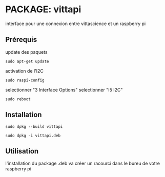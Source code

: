 # PACKAGE: vittapi

interface pour une connexion entre vittascience et un raspberry pi

## Prérequis
update des paquets

``` sudo apt-get update ```

activation de l'I2C

``` sudo raspi-config ```

selectionner "3 Interface Options"
selectionner "I5 I2C"

``` sudo reboot ```

## Installation

``` sudo dpkg --build vittapi ```

``` sudo dpkg -i vittapi.deb ```

## Utilisation

l'installation du package .deb va créer un racourci dans le bureu de votre raspberry pi


